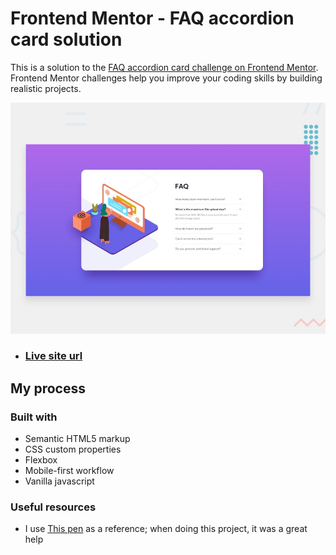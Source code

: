 # Frontend Mentor - FAQ accordion card solution

This is a solution to the [FAQ accordion card challenge on Frontend Mentor](https://www.frontendmentor.io/challenges/faq-accordion-card-XlyjD0Oam). Frontend Mentor challenges help you improve your coding skills by building realistic projects.

![](/design/desktop-preview.jpg)

- ### [ Live site url](https://amrabdelgwaad.github.io/Faq-Section/)

## My process

### Built with

- Semantic HTML5 markup
- CSS custom properties
- Flexbox
- Mobile-first workflow
- Vanilla javascript

### Useful resources

- I use [This pen](https://codepen.io/kathykato/pen/MoZJom) as a reference; when doing this project, it was a great help
